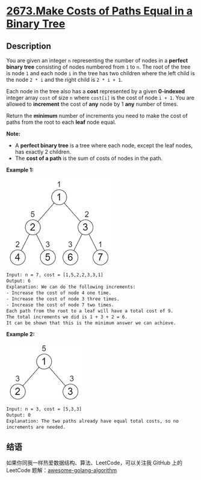 # [2673.Make Costs of Paths Equal in a Binary Tree][title]

## Description
You are given an integer `n` representing the number of nodes in a **perfect binary tree** consisting of nodes numbered from `1` to `n`. The root of the tree is node `1` and each node `i` in the tree has two children where the left child is the node `2 * i` and the right child is `2 * i + 1`.

Each node in the tree also has a **cost** represented by a given **0-indexed** integer array `cost` of size `n` where `cost[i]` is the cost of node `i + 1`. You are allowed to **increment** the cost of **any** node by 1 **any** number of times.

Return the **minimum** number of increments you need to make the cost of paths from the root to each **leaf** node equal.

**Note:**

- A **perfect binary tree** is a tree where each node, except the leaf nodes, has exactly 2 children.
- The **cost of a path** is the sum of costs of nodes in the path.

**Example 1:**  

![example1](./binaryytreeedrawio-4.png)

```
Input: n = 7, cost = [1,5,2,2,3,3,1]
Output: 6
Explanation: We can do the following increments:
- Increase the cost of node 4 one time.
- Increase the cost of node 3 three times.
- Increase the cost of node 7 two times.
Each path from the root to a leaf will have a total cost of 9.
The total increments we did is 1 + 3 + 2 = 6.
It can be shown that this is the minimum answer we can achieve.
```

**Example 2:**  

![example2](./binaryytreee2drawio.png)

```
Input: n = 3, cost = [5,3,3]
Output: 0
Explanation: The two paths already have equal total costs, so no increments are needed.
```

## 结语

如果你同我一样热爱数据结构、算法、LeetCode，可以关注我 GitHub 上的 LeetCode 题解：[awesome-golang-algorithm][me]

[title]: https://leetcode.com/problems/make-costs-of-paths-equal-in-a-binary-tree
[me]: https://github.com/kylesliu/awesome-golang-algorithm
